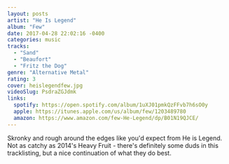 ```yaml
---
layout: posts
artist: "He Is Legend"
album: "Few"
date: 2017-04-28 22:02:16 -0400
categories: music
tracks:
  - "Sand"
  - "Beaufort"
  - "Fritz the Dog"
genre: "Alternative Metal"
rating: 3
cover: heislegendfew.jpg
videoSlug: PsdraZGJdmk
links:
  spotify: https://open.spotify.com/album/1uXJ01pmkQzFFvb7h6sO0y
  apple: https://itunes.apple.com/us/album/few/1203489780
  amazon: https://www.amazon.com/few-He-Legend/dp/B01N19QJCE/
---
```


Skronky and rough around the edges like you'd expect from He is Legend.  Not as catchy as 2014's Heavy Fruit - there's definitely some duds in this tracklisting, but a nice continuation of what they do best.

